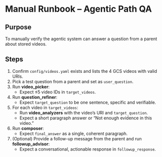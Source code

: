 # Manual Runbook – Agentic Path QA

## Purpose
To manually verify the agentic system can answer a question from a parent about stored videos.

## Steps
1. Confirm `config/videos.yaml` exists and lists the 4 GCS videos with valid URIs.
2. Pick a test question from a parent and set as `user_question`.
3. Run **video_picker**:
   - Expect ≤5 video IDs in `target_videos`.
4. Run **question_refiner**:
   - Expect `target_question` to be one sentence, specific and verifiable.
5. For each video in `target_videos`:
   - Run **video_analyzers** with the video’s URI and `target_question`.
   - Expect a short paragraph answer or “Not enough evidence in this video.”
6. Run **composer**:
   - Expect `final_answer` as a single, coherent paragraph.
7. (Optional) Provide a follow-up message from the parent and run **followup_advisor**:
   - Expect a conversational, actionable response in `followup_response`.
